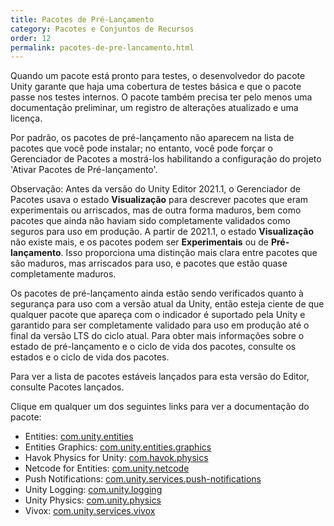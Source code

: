 ```yaml
---
title: Pacotes de Pré-Lançamento
category: Pacotes e Conjuntos de Recursos
order: 12
permalink: pacotes-de-pre-lancamento.html
---
```


Quando um pacote está pronto para testes, o desenvolvedor do pacote Unity garante que haja uma cobertura de testes básica e que o pacote passe nos testes internos. O pacote também precisa ter pelo menos uma documentação preliminar, um registro de alterações atualizado e uma licença.

Por padrão, os pacotes de pré-lançamento não aparecem na lista de pacotes que você pode instalar; no entanto, você pode forçar o Gerenciador de Pacotes a mostrá-los habilitando a configuração do projeto 'Ativar Pacotes de Pré-lançamento'.

Observação: Antes da versão do Unity Editor 2021.1, o Gerenciador de Pacotes usava o estado **Visualização** para descrever pacotes que eram experimentais ou arriscados, mas de outra forma maduros, bem como pacotes que ainda não haviam sido completamente validados como seguros para uso em produção. A partir de 2021.1, o estado **Visualização** não existe mais, e os pacotes podem ser **Experimentais** ou de **Pré-lançamento**. Isso proporciona uma distinção mais clara entre pacotes que são maduros, mas arriscados para uso, e pacotes que estão quase completamente maduros.

Os pacotes de pré-lançamento ainda estão sendo verificados quanto à segurança para uso com a versão atual da Unity, então esteja ciente de que qualquer pacote que apareça com o indicador é suportado pela Unity e garantido para ser completamente validado para uso em produção até o final da versão LTS do ciclo atual. Para obter mais informações sobre o estado de pré-lançamento e o ciclo de vida dos pacotes, consulte os estados e o ciclo de vida dos pacotes.

Para ver a lista de pacotes estáveis lançados para esta versão do Editor, consulte Pacotes lançados.

Clique em qualquer um dos seguintes links para ver a documentação do pacote:

* Entities: [com.unity.entities]()
* Entities Graphics: [com.unity.entities.graphics]() 
* Havok Physics for Unity: [com.havok.physics]() 
* Netcode for Entities: [com.unity.netcode]() 
* Push Notifications: [com.unity.services.push-notifications]() 
* Unity Logging: [com.unity.logging]() 
* Unity Physics: [com.unity.physics]() 
* Vivox: [com.unity.services.vivox]()